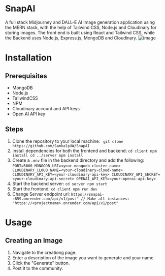 # SnapAI
A full stack Midjourney and DALL-E AI Image generation application using the MERN stack, with the help of Tailwind CSS, Node.js and Cloudinary for storing images.
The front end is built using React and Tailwind CSS, while the Backend uses Node.js, Express.js, MongoDB and Cloudinary.
![image](https://github.com/SankalpUW/SnapAI/assets/113000067/95e64fe1-bb70-4c99-afd4-4a80ca1b9ed4)

# Installation

## Prerequisites
* MongoDB
* Node.js
* TailwindCSS
* NPM
* Cloudinary account and API keys
* Open AI API key

## Steps
  1. Clone the repository to your local machine:
    ```
    git clone https://github.com/SankalpUW/SnapAI```
  2. Install dependencies for both the frontend and backend:
    `cd client
    npm install
    cd ../server
    npm install`
  3. Create a `.env` file in the backend directory and add the following:
    `PORT=5000
    MONGODB_URI=<your-mongodb-cluster-name>
    CLOUDINARY_CLOUD_NAME=<your-cloudinary-cloud-name>
    CLOUDINARY_API_KEY=<your-cloudinary-api-key>
    CLOUDINARY_API_SECRET=<your-cloudinary-api-secret>
    OPENAI_API_KEY=<your-openai-api-key>`
  4. Start the backend server:
    `cd server
     npm start`
  5. Start the frontend:
    `cd client
    npm run dev`
  6. Change Server endpoint url:
    `https://snapai-s859.onrender.com/api/v1/post" // Make all instances: "https://<projectname>.onrender.com/api/v1/post"`
# Usage
## Creating an Image
1. Navigate to the creationg page.
2. Enter a description of the image you want to generate and your name.
3. Click the "Generate" button.
4. Post it to the community.
